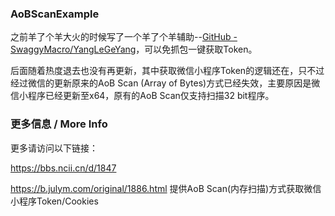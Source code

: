 ### AoBScanExample

之前羊了个羊大火的时候写了一个羊了个羊辅助--[GitHub - SwaggyMacro/YangLeGeYang](https://github.com/SwaggyMacro/YangLeGeYang)，可以免抓包一键获取Token。  

后面随着热度退去也没有再更新，其中获取微信小程序Token的逻辑还在，只不过经过微信的更新原来的AoB Scan (Array of Bytes)方式已经失效，主要原因是微信小程序已经更新至x64，原有的AoB Scan仅支持扫描32 bit程序。

### 更多信息 / More Info
更多请访问以下链接：   

https://bbs.ncii.cn/d/1847  

https://b.julym.com/original/1886.html
提供AoB Scan(内存扫描)方式获取微信小程序Token/Cookies
